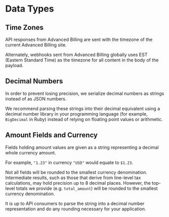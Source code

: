 # Data Types

## Time Zones

API responses from Advanced Billing are sent with the timezone of the current Advanced Billing site.

Alternately, webhooks sent from Advanced Billing globally uses EST (Eastern Standard Time) as the timezone for all content in the body of the payload.

## Decimal Numbers

In order to prevent losing precision, we serialize decimal numbers as strings instead of as JSON numbers.

We recommend parsing these strings into their decimal equivalent using a decimal number library in your programming language (for example, `BigDecimal` in Ruby) instead of relying on floating point values or arithmetic.

## Amount Fields and Currency

Fields holding amount values are given as a string representing a decimal whole currency amount.

For example, `"1.23"` in currency `"USD"` would equate to `$1.23`.

Not all fields will be rounded to the smallest currency denomination. Intermediate results, such as those that derive from line-level tax calculations, may hold precision up to 8 decimal places. However, the top-level totals we provide (e.g. `total_amount`) will be rounded to the smallest currency denomination.

It is up to API consumers to parse the string into a decimal number representation and do any rounding necessary for your application.
